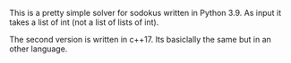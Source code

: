 This is a pretty simple solver for sodokus written in Python 3.9. As input it takes a list of int (not a list of lists of int).

The second version is written in c++17. Its basiclally the same but in an other language.
